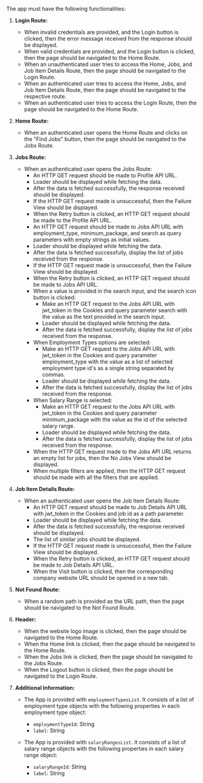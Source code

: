 The app must have the following functionalities:

1. **Login Route:**
   - When invalid credentials are provided, and the Login button is clicked, then the error message received from the response should be displayed.
   - When valid credentials are provided, and the Login button is clicked, then the page should be navigated to the Home Route.
   - When an unauthenticated user tries to access the Home, Jobs, and Job Item Details Route, then the page should be navigated to the Login Route.
   - When an authenticated user tries to access the Home, Jobs, and Job Item Details Route, then the page should be navigated to the respective route.
   - When an authenticated user tries to access the Login Route, then the page should be navigated to the Home Route.

2. **Home Route:**
   - When an authenticated user opens the Home Route and clicks on the "Find Jobs" button, then the page should be navigated to the Jobs Route.

3. **Jobs Route:**
   - When an authenticated user opens the Jobs Route:
     - An HTTP GET request should be made to Profile API URL.
     - Loader should be displayed while fetching the data.
     - After the data is fetched successfully, the response received should be displayed.
     - If the HTTP GET request made is unsuccessful, then the Failure View should be displayed.
     - When the Retry button is clicked, an HTTP GET request should be made to the Profile API URL.
     - An HTTP GET request should be made to Jobs API URL with employment_type, minimum_package, and search as query parameters with empty strings as initial values.
     - Loader should be displayed while fetching the data.
     - After the data is fetched successfully, display the list of jobs received from the response.
     - If the HTTP GET request made is unsuccessful, then the Failure View should be displayed.
     - When the Retry button is clicked, an HTTP GET request should be made to Jobs API URL.
     - When a value is provided in the search input, and the search icon button is clicked:
       - Make an HTTP GET request to the Jobs API URL with jwt_token in the Cookies and query parameter search with the value as the text provided in the search input.
       - Loader should be displayed while fetching the data.
       - After the data is fetched successfully, display the list of jobs received from the response.
     - When Employment Types options are selected:
       - Make an HTTP GET request to the Jobs API URL with jwt_token in the Cookies and query parameter employment_type with the value as a list of selected employment type id's as a single string separated by commas.
       - Loader should be displayed while fetching the data.
       - After the data is fetched successfully, display the list of jobs received from the response.
     - When Salary Range is selected:
       - Make an HTTP GET request to the Jobs API URL with jwt_token in the Cookies and query parameter minimum_package with the value as the id of the selected salary range.
       - Loader should be displayed while fetching the data.
       - After the data is fetched successfully, display the list of jobs received from the response.
     - When the HTTP GET request made to the Jobs API URL returns an empty list for jobs, then the No Jobs View should be displayed.
     - When multiple filters are applied, then the HTTP GET request should be made with all the filters that are applied.

4. **Job Item Details Route:**
   - When an authenticated user opens the Job Item Details Route:
     - An HTTP GET request should be made to Job Details API URL with jwt_token in the Cookies and job id as a path parameter.
     - Loader should be displayed while fetching the data.
     - After the data is fetched successfully, the response received should be displayed.
     - The list of similar jobs should be displayed.
     - If the HTTP GET request made is unsuccessful, then the Failure View should be displayed.
     - When the Retry button is clicked, an HTTP GET request should be made to Job Details API URL.
     - When the Visit button is clicked, then the corresponding company website URL should be opened in a new tab.

5. **Not Found Route:**
   - When a random path is provided as the URL path, then the page should be navigated to the Not Found Route.

6. **Header:**
   - When the website logo image is clicked, then the page should be navigated to the Home Route.
   - When the Home link is clicked, then the page should be navigated to the Home Route.
   - When the Jobs link is clicked, then the page should be navigated to the Jobs Route.
   - When the Logout button is clicked, then the page should be navigated to the Login Route.

7. **Additional Information:**
   - The App is provided with `employmentTypesList`. It consists of a list of employment type objects with the following properties in each employment type object:
     - `employmentTypeId`: String
     - `label`: String

   - The App is provided with `salaryRangesList`. It consists of a list of salary range objects with the following properties in each salary range object:
     - `salaryRangeId`: String
     - `label`: String
